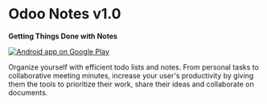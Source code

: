 Odoo Notes v1.0
===============

**Getting Things Done with Notes**

<a href="https://play.google.com/store/apps/details?id=com.odoo.notes" target="_blank">
  <img alt="Android app on Google Play"
       src="https://developer.android.com/images/brand/en_app_rgb_wo_45.png" />
</a>


Organize yourself with efficient todo lists and notes. From personal tasks to collaborative meeting minutes, increase your user's productivity by giving them the tools to prioritize their work, share their ideas and collaborate on documents.

